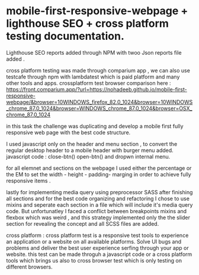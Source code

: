 # mobile-first-responsive-webpage + lighthouse SEO + cross platform testing documentation.
Lighthouse SEO reports added through NPM with twoo Json reports file added .

cross platform testing was made through comparium app , we can also use testcafe through npm with lambdatest which is paid platform and many other tools and apps.
crossplatform test browser comparison here : https://front.comparium.app/?url=https://nohadeeb.github.io/mobile-first-responsive-webpage/&browser=10WINDOWS_firefox_82.0_1024&browser=10WINDOWS_chrome_87.0_1024&browser=WINDOWS_chrome_87.0_1024&browser=OSX_chrome_87.0_1024

in this task the challenge was duplicating and develop a mobile first fully responsive web page with the best code structure.

 I used javascript only on the header and menu section , to convert the regular desktop header to a mobile header with burger menu added. javascript code : close-btn() open-btn() and dropwn internal menu.

for all elemnet and sections on the webpage I used either the percentage or the EM to set the width - height - padding- marging in order to achieve fully responsive items .

lastly for implementing media query using preprocessor SASS after finishing all sections and for the best code organizing and refactoring I chose to use mixins and seperate each section in a file which will include it's media query code. But unfortunatley I faced a conflict between breakpoints mixins and flexbox which was weird , and this strategy implemented only the the slider section for revealing the concept and all SCSS files are added.

cross platform :
cross platform test is a responsive test tools to experience an application or a website on all available platforms. 
Solve UI bugs and problems and deliver the best user experience serfing through your app or website.
this test can be made throguh a javascript code or a cross platform tools which brings us also to cross browser test which is only testing on different browsers.
